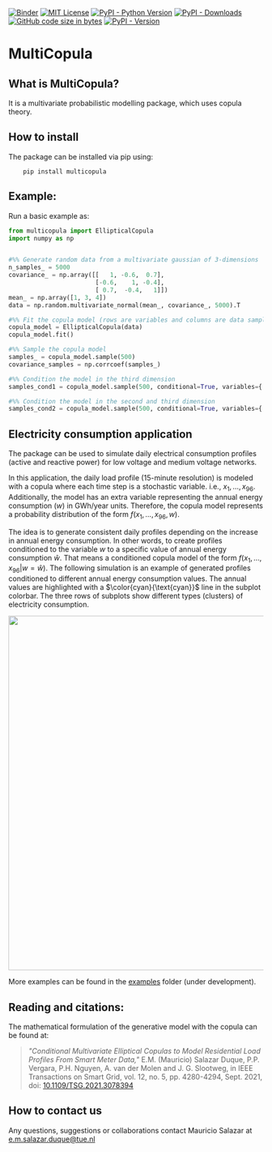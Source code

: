 [![Binder](https://mybinder.org/badge_logo.svg)](https://mybinder.org/v2/gh/MauricioSalazare/multi-copula/master?urlpath=lab/tree/examples)
[![MIT License](https://img.shields.io/badge/License-MIT-yellow)](https://github.com/MauricioSalazare/multi-copula/blob/master/LICENSE)
[![PyPI - Python Version](https://img.shields.io/pypi/pyversions/multicopula)](https://pypi.python.org/pypi/multicopula/)
[![PyPI - Downloads](https://img.shields.io/pypi/dm/multicopula)](https://pypi.python.org/pypi/multicopula/)
[![GitHub code size in bytes](https://img.shields.io/github/languages/code-size/MauricioSalazare/multi-copula)]((https://github.com/MauricioSalazare/tensorpowerflow))
[![PyPI - Version](https://img.shields.io/pypi/v/multicopula)](https://pypi.python.org/pypi/multicopula/)

# MultiCopula
## What is MultiCopula?
 
It is a multivariate probabilistic modelling package, which uses copula theory.

## How to install
The package can be installed via pip using:

```shell
    pip install multicopula
```

## Example:

Run a basic example as:

```python
from multicopula import EllipticalCopula
import numpy as np


#%% Generate random data from a multivariate gaussian of 3-dimensions
n_samples_ = 5000
covariance_ = np.array([[   1, -0.6,  0.7],
                        [-0.6,    1, -0.4],
                        [ 0.7,  -0.4,   1]])
mean_ = np.array([1, 3, 4])
data = np.random.multivariate_normal(mean_, covariance_, 5000).T

#%% Fit the copula model (rows are variables and columns are data samples (instances) of the variables)
copula_model = EllipticalCopula(data)
copula_model.fit()

#%% Sample the copula model
samples_ = copula_model.sample(500)
covariance_samples = np.corrcoef(samples_)

#%% Condition the model in the third dimension
samples_cond1 = copula_model.sample(500, conditional=True, variables={'x3': 3.4})

#%% Condition the model in the second and third dimension
samples_cond2 = copula_model.sample(500, conditional=True, variables={'x2': 2.8, 'x3': 3.4})

```

## Electricity consumption application   
The package can be used to simulate daily electrical consumption profiles (active and reactive power) for 
low voltage and medium voltage networks. 

In this application, the daily load profile (15-minute resolution) is modeled with a copula where each time step 
is a stochastic variable. i.e., $`x_1, \ldots, x_{96}`$. Additionally, the model has an extra variable representing
the annual energy consumption ($`w`$) in GWh/year units. Therefore, the copula model represents a probability distribution of 
the form $`f(x_1, \ldots, x_{96}, w)`$.

The idea is to generate consistent daily profiles depending on the increase in annual energy consumption. In other
words, to create profiles conditioned to the variable $`w`$ to a specific value of annual energy consumption
$`\hat{w}`$. That means a conditioned copula model of the form $`f(x_1, \ldots, x_{96}| w=\hat{w})`$.
The following simulation is an example of generated profiles conditioned to different annual energy consumption values.
The annual values are highlighted with a $`\color{cyan}{\text{cyan}}`$ line in the subplot colorbar. 
The three rows of subplots show different types (clusters) of electricity consumption.

<p align="center">
<img src="https://github.com/MauricioSalazare/multi-copula/blob/master/examples/images/writer_test_profiles.gif?raw=true" width="600" height="700" />
</p>

More examples can be found in the [examples](examples) folder (under development).

## Reading and citations:

The mathematical formulation of the generative model with the copula can be found at:

> *"Conditional Multivariate Elliptical Copulas to Model Residential Load Profiles From Smart Meter Data,"*
E.M. (Mauricio) Salazar Duque, P.P. Vergara, P.H. Nguyen, A. van der Molen and J. G. Slootweg,
in IEEE Transactions on Smart Grid, vol. 12, no. 5, pp. 4280-4294, Sept. 2021, doi: [10.1109/TSG.2021.3078394](https://ieeexplore.ieee.org/document/9425537)


How to contact us
-----------------
Any questions, suggestions or collaborations contact Mauricio Salazar at <e.m.salazar.duque@tue.nl>